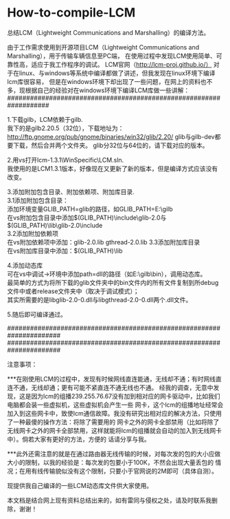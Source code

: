 # How-to-compile-LCM
总结LCM（Lightweight Communications and Marshalling）的编译方法。

由于工作需求使用到开源项目LCM（Lightweight Communications and Marshalling），用于传输车辆信息至PC端，
在使用过程中发现LCM使用简单、可靠性高，适应于我工作程序的调试。
LCM官网（http://lcm-proj.github.io/） 对于在linux、与windows等系统中编译都做了讲述，但我发现在linux环境下编译lcm库很容易，
但是在windows环境下却出现了一些问题，在网上的资料也不多，现根据自己的经验对在windows环境下编译LCM库做一些讲解：
###################################################################

1.下载gilb，LCM依赖于gilb.  
我下的是gilb2.20.5（32位），下载地址为：http://ftp.gnome.org/pub/gnome/binaries/win32/glib/2.20/
glib与gilb-dev都要下载，然后合并两个文件夹。
glib分32位与64位的，请下载对应的版本。

2.用vs打开lcm-1.3.1\WinSpecific\LCM.sln.  
我使用的是LCM1.3.1版本，好像现在又更新了新的版本，但是编译方式应该没有改变。

3.添加附加包含目录、附加依赖项、附加库目录.  
3.1添加附加包含目录：  
添加环境变量GLIB_PATH=glib的路径，如GLIB_PATH=E:\gilb  
在vs附加包含目录中添加$(GLIB_PATH)\include\glib-2.0与$(GLIB_PATH)\lib\glib-2.0\include  
3.2添加附加依赖项  
在vs附加依赖项中添加：glib-2.0.lib
                    gthread-2.0.lib
3.3添加附加库目录  
在vs附加库目录中添加：$(GLIB_PATH)\lib

4.添加动态库  
可在vs中调试->环境中添加path=dll的路径（如E:\gilb\bin），调用动态库。  
最简单的方式为将所下载的glib文件夹中的bin文件内的所有文件复制到所debug文件中或者release文件夹中（取决于调试模式）；  
其实所需要的是libglib-2.0-0.dll与libgthread-2.0-0.dll两个.dll文件。  

5.随后即可编译通过。

######################################################################
######################################################################

注意事项：

***在刚使用LCM的过程中，发现有时候网线直连能通，无线却不通；有时网线直连不通，无线却通；更有可能不紧直连不通无线也不通。
经我的调查，无意中发现，这是因为lcm的组播239.255.76.67没有加到相对应的网卡驱动中，比如我们电脑都会装一些虚拟机，这些虚拟机会产生一些
网卡，这个lcm的组播地址经常会加入到这些网卡中，致使lcm通信故障。我没有研究出相对应的解决方法，只使用了一种最傻的操作方法：将除了需要用的
网卡之外的网卡全部禁用（比如将除了无线网卡之外的网卡全部禁用，这样就能将lcm的组播就会自动的加入到无线网卡中）。倘若大家有更好的方法，方便的
话请分享与我。

***此外还需注意的就是在通过路由器无线传输的时候，对每次发的包的大小应做大小的限制，以我的经验是：每次发的包要小于100K，不然会出现大量丢包的
情况；在用有线传输貌似没有这个限制，只要小于官网说的2M即可（具体自测）。

现提供我自己编译的一些LCM动态库文件供大家使用。

本文档是结合网上现有资料总结出来的，如有雷同与侵权之处，请及时联系我删除，谢谢！
